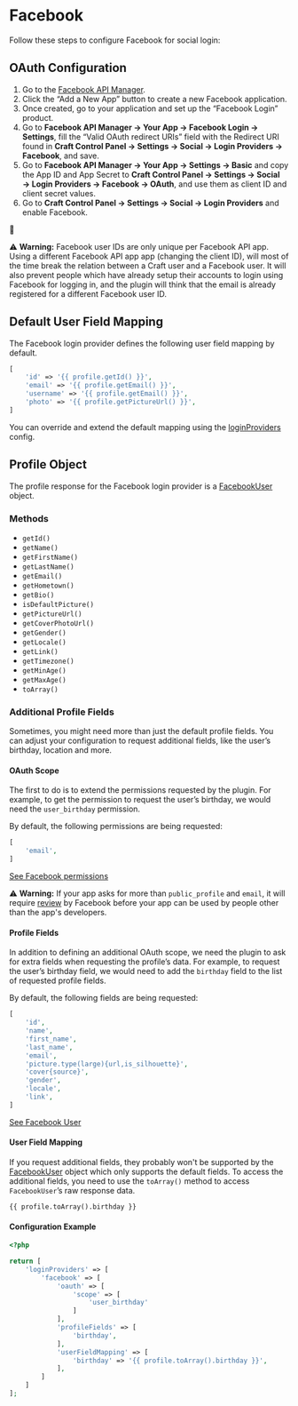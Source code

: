 # Facebook

Follow these steps to configure Facebook for social login:

## OAuth Configuration

1. Go to the [Facebook API Manager](https://developers.facebook.com/apps).
1. Click the “Add a New App” button to create a new Facebook application.
1. Once created, go to your application and set up the “Facebook Login” product.
1. Go to **Facebook API Manager → Your App → Facebook Login → Settings**, fill the “Valid OAuth redirect URIs” field with the Redirect URI found in **Craft Control Panel → Settings → Social → Login Providers → Facebook**, and save.
1. Go to **Facebook API Manager → Your App → Settings → Basic** and copy the App ID and App Secret to **Craft Control Panel → Settings → Social → Login Providers → Facebook → OAuth**, and use them as client ID and client secret values.
1. Go to **Craft Control Panel → Settings → Social → Login Providers** and enable Facebook.

🎉

⚠️ **Warning:** Facebook user IDs are only unique per Facebook API app. 
Using a different Facebook API app app (changing the client ID), will most of the time break the relation between a Craft user and a Facebook user. 
It will also prevent people which have already setup their accounts to login using Facebook for logging in, and the plugin will think that the email is already registered for a different Facebook user ID.

## Default User Field Mapping

The Facebook login provider defines the following user field mapping by default.

```php
[
    'id' => '{{ profile.getId() }}',
    'email' => '{{ profile.getEmail() }}',
    'username' => '{{ profile.getEmail() }}',
    'photo' => '{{ profile.getPictureUrl() }}',
]
```

You can override and extend the default mapping using the [loginProviders](configuration.md#loginproviders) config.

## Profile Object
The profile response for the Facebook login provider is a [FacebookUser](https://github.com/thephpleague/oauth2-facebook/blob/master/src/Provider/FacebookUser.php) object.

### Methods
- `getId()`
- `getName()`
- `getFirstName()`
- `getLastName()`
- `getEmail()`
- `getHometown()`
- `getBio()`
- `isDefaultPicture()`
- `getPictureUrl()`
- `getCoverPhotoUrl()`
- `getGender()`
- `getLocale()`
- `getLink()`
- `getTimezone()`
- `getMinAge()`
- `getMaxAge()`
- `toArray()`

### Additional Profile Fields

Sometimes, you might need more than just the default profile fields. You can adjust your configuration to request additional fields, like the user’s birthday, location and more.

#### OAuth Scope
The first to do is to extend the permissions requested by the plugin.
For example, to get the permission to request the user’s birthday, we would need the `user_birthday` permission.

By default, the following permissions are being requested:

```php
[
    'email',
]
```
[See Facebook permissions](https://developers.facebook.com/docs/facebook-login/permissions)

⚠️ **Warning:** If your app asks for more than `public_profile` and `email`, it will require [review](https://developers.facebook.com/docs/facebook-login/permissions/review) by Facebook before your app can be used by people other than the app's developers. 


#### Profile Fields
In addition to defining an additional OAuth scope, we need the plugin to ask for extra fields when requesting the profile’s data.
For example, to request the user’s birthday field, we would need to add the `birthday` field to the list of requested profile fields.

By default, the following fields are being requested:

```php
[
    'id',
    'name',
    'first_name',
    'last_name',
    'email',
    'picture.type(large){url,is_silhouette}',
    'cover{source}',
    'gender',
    'locale',
    'link',
]
```

[See Facebook User](https://developers.facebook.com/docs/graph-api/reference/user)

#### User Field Mapping
If you request additional fields, they probably won't be supported by the [FacebookUser](https://github.com/thephpleague/oauth2-facebook/blob/master/src/Provider/FacebookUser.php) object which only supports the default fields.
To access the additional fields, you need to use the `toArray()` method to access `FacebookUser`’s raw response data.

```twig
{{ profile.toArray().birthday }}
```

#### Configuration Example

```php
<?php

return [
    'loginProviders' => [
        'facebook' => [
            'oauth' => [
                'scope' => [
                    'user_birthday'
                ]
            ],
            'profileFields' => [
                'birthday',
            ],
            'userFieldMapping' => [
                'birthday' => '{{ profile.toArray().birthday }}',
            ],
        ]
    ]
];
```